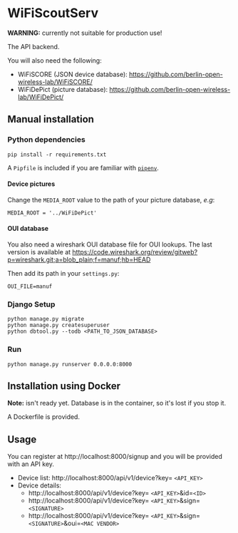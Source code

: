 # WiFiScoutServ

**WARNING:** currently not suitable for production use!

The API backend.

You will also need the following:
- WiFiSCORE (JSON device database): https://github.com/berlin-open-wireless-lab/WiFiSCORE/
- WiFiDePict (picture database): https://github.com/berlin-open-wireless-lab/WiFiDePict/

## Manual installation

### Python dependencies

```
pip install -r requirements.txt
```

A `Pipfile` is included if you are familiar with [`pipenv`](https://github.com/kennethreitz/pipenv).

#### Device pictures

Change the `MEDIA_ROOT` value to the path of your picture database, *e.g*:

```
MEDIA_ROOT = '../WiFiDePict'
```

#### OUI database

You also need a wireshark OUI database file for OUI lookups. The last version is available at https://code.wireshark.org/review/gitweb?p=wireshark.git;a=blob_plain;f=manuf;hb=HEAD

Then add its path in your `settings.py`:

```
OUI_FILE=manuf
```

### Django Setup

```
python manage.py migrate
python manage.py createsuperuser
python dbtool.py --todb <PATH_TO_JSON_DATABASE>
```

### Run

`python manage.py runserver 0.0.0.0:8000`

## Installation using Docker

**Note:** isn't ready yet. Database is in the container, so it's lost if you stop it.

A Dockerfile is provided.

## Usage

You can register at http://localhost:8000/signup and you will be provided with an API key.

- Device list: http://localhost:8000/api/v1/device?key= `<API_KEY>`
- Device details:
    - http://localhost:8000/api/v1/device?key= `<API_KEY>`&id=`<ID>`
    - http://localhost:8000/api/v1/device?key= `<API_KEY>`&sign=`<SIGNATURE>`
    - http://localhost:8000/api/v1/device?key= `<API_KEY>`&sign=`<SIGNATURE>`&oui=`<MAC VENDOR>`
